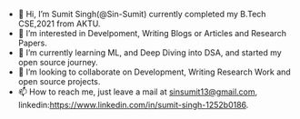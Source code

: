 - 👋 Hi, I’m Sumit Singh(@Sin-Sumit) currently completed my B.Tech CSE,2021 from AKTU.
- 👀 I’m interested in Develpoment, Writing Blogs or Articles and Research Papers.  
- 🌱 I’m currently learning ML, and Deep Diving into DSA, and started my open source journey.
- 💞️ I’m looking to collaborate on Development, Writing Research Work and open source projects.
- 📫 How to reach me, just leave a mail at sinsumit13@gmail.com, linkedin:https://www.linkedin.com/in/sumit-singh-1252b0186.

<!---
Sin-Sumit/Sin-Sumit is a ✨ special ✨ repository because its `README.md` (this file) appears on your GitHub profile.
You can click the Preview link to take a look at your changes.
--->
